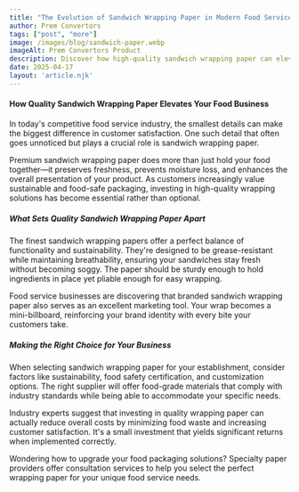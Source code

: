 ```yaml
---
title: "The Evolution of Sandwich Wrapping Paper in Modern Food Service"
author: Prem Convertors
tags: ["post", "more"]
image: /images/blog/sandwich-paper.webp
imageAlt: Prem Convertors Product
description: Discover how high-quality sandwich wrapping paper can elevate your food business, enhance presentation, and improve customer satisfaction.
date: 2025-04-17
layout: 'article.njk'
---
```


#### How Quality Sandwich Wrapping Paper Elevates Your Food Business

In today's competitive food service industry, the smallest details can make the biggest difference in customer satisfaction. One such detail that often goes unnoticed but plays a crucial role is sandwich wrapping paper.

Premium sandwich wrapping paper does more than just hold your food together—it preserves freshness, prevents moisture loss, and enhances the overall presentation of your product. As customers increasingly value sustainable and food-safe packaging, investing in high-quality wrapping solutions has become essential rather than optional.

##### What Sets Quality Sandwich Wrapping Paper Apart

The finest sandwich wrapping papers offer a perfect balance of functionality and sustainability. They're designed to be grease-resistant while maintaining breathability, ensuring your sandwiches stay fresh without becoming soggy. The paper should be sturdy enough to hold ingredients in place yet pliable enough for easy wrapping.

Food service businesses are discovering that branded sandwich wrapping paper also serves as an excellent marketing tool. Your wrap becomes a mini-billboard, reinforcing your brand identity with every bite your customers take.

##### Making the Right Choice for Your Business

When selecting sandwich wrapping paper for your establishment, consider factors like sustainability, food safety certification, and customization options. The right supplier will offer food-grade materials that comply with industry standards while being able to accommodate your specific needs.

Industry experts suggest that investing in quality wrapping paper can actually reduce overall costs by minimizing food waste and increasing customer satisfaction. It's a small investment that yields significant returns when implemented correctly.

Wondering how to upgrade your food packaging solutions? Specialty paper providers offer consultation services to help you select the perfect wrapping paper for your unique food service needs.